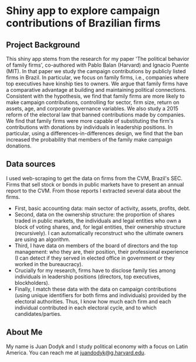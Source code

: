 # Shiny app to explore campaign contributions of Brazilian firms

## Project Background

This shiny app stems from the research for my paper 'The political behavior of family firms',
             co-authored with Pablo Balan (Harvard) and Ignacio Puente (MIT).
             In that paper we study the campaign contributions by publicly listed firms in Brazil.
             In particular, we focus on family firms, i.e., companies where top executives have
             kinship ties to owners. We argue that family firms have a comparative advantage at
             building and maintaining political connections. Consistent with the hypothesis,
             we find that family firms are more likely to make campaign contributions, controlling
             for sector, firm size, return on assets, age, and corporate governance variables.
             We also study a 2015 reform of the electoral law that banned contributions made by companies.
             We find that family firms were more capable of substituting the firm's contributions
             with donations by individuals in leadership positions.
             In particular, using a differences-in-differences design, we find that the ban increased
             the probability that members of the family make campaign donations.
             
## Data sources

I used web-scraping to get the data on firms from the CVM, Brazil's SEC.
    Firms that sell stock or bonds in public markets have to present an annual report to the CVM.
    From those reports I extracted several data about the firms.
* First, basic accounting data: main sector of activity, assets, profits, debt.
* Second, data on the ownership structure: the proportion of shares traded in public markets,
    the individuals and legal entities who own a block of voting shares, and, for legal entities,
    their ownership structure (recursively). I can automatically reconstruct who the ultimate owners are
    using an algorithm.
* Third, I have data on members of the board of directors and the top management:
    who they are, their position, their professional experience (I can detect if they served in
    elected office in government or they worked in the bureaucracy).
* Crucially for my research, firms have to disclose family ties among individuals in leadership
    positions (directors, top executives, blockholders).
* Finally, I match these data with the data on campaign contributions (using unique identifiers for
    both firms and individuals) provided by the electoral authorities.
    Thus, I know how much each firm and each individual contributed in each electoral cycle,
    and to which candidates/parties.
    
## About Me

My name is Juan Dodyk and I study political economy with a focus on Latin America.
             You can reach me at juandodyk@g.harvard.edu.
